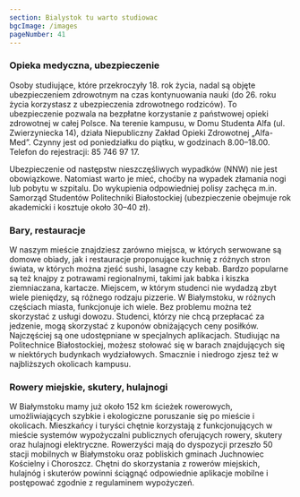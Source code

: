 ```yaml
---
section: Bialystok tu warto studiowac
bgcImage: /images
pageNumber: 41
---
```


### Opieka medyczna, ubezpieczenie

Osoby studiujące, które przekroczyły 18. rok życia, nadal są objęte ubezpieczeniem zdrowotnym na czas kontynuowania nauki (do 26.
roku życia korzystasz z ubezpieczenia zdrowotnego rodziców). To ubezpieczenie pozwala na bezpłatne korzystanie z państwowej opieki zdrowotnej w całej Polsce. Na terenie kampusu, w Domu Studenta Alfa (ul. Zwierzyniecka 14), działa Niepubliczny Zakład Opieki Zdrowotnej „Alfa-Med”. Czynny jest od poniedziałku do piątku, w godzinach 8.00–18.00. Telefon do rejestracji: 85 746 97 17.

Ubezpieczenie od następstw nieszczęśliwych wypadków (NNW) nie jest obowiązkowe. Natomiast warto je mieć, choćby na wypadek złamania nogi lub pobytu w szpitalu. Do wykupienia odpowiedniej polisy zachęca m.in. Samorząd Studentów Politechniki Białostockiej (ubezpieczenie obejmuje rok akademicki i kosztuje około 30–40 zł).

### Bary, restauracje

W naszym mieście znajdziesz zarówno miejsca, w których serwowane są domowe obiady, jak i restauracje proponujące kuchnię z różnych stron świata, w których można zjeść sushi, lasagne czy kebab. Bardzo popularne są też knajpy z potrawami regionalnymi, takimi jak babka i kiszka ziemniaczana, kartacze. Miejscem, w którym studenci nie wydadzą zbyt wiele pieniędzy, są różnego rodzaju pizzerie. W Białymstoku, w różnych częściach miasta, funkcjonuje ich wiele. Bez problemu można też skorzystać z usługi dowozu. Studenci, którzy nie chcą przepłacać za jedzenie, mogą skorzystać z kuponów obniżających ceny posiłków. Najczęściej są one udostępniane w specjalnych aplikacjach. Studiując na Politechnice Białostockiej, możesz stołować się w barach znajdujących się w niektórych budynkach wydziałowych. Smacznie i niedrogo zjesz też w najbliższych okolicach kampusu.

### Rowery miejskie, skutery, hulajnogi

W Białymstoku mamy już około 152 km ścieżek rowerowych, umożliwiających szybkie i ekologiczne poruszanie się po mieście i okolicach. Mieszkańcy i turyści chętnie korzystają z funkcjonujących w mieście systemów wypożyczalni publicznych oferujących rowery, skutery oraz hulajnogi elektryczne. Rowerzyści mają do dyspozycji przeszło 50 stacji mobilnych w Białymstoku oraz pobliskich gminach Juchnowiec Kościelny i Choroszcz. Chętni do skorzystania z rowerów miejskich, hulajnóg i skuterów powinni ściągnąć odpowiednie aplikacje mobilne i postępować zgodnie z regulaminem wypożyczeń.
